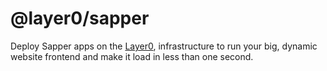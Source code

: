 # @layer0/sapper

Deploy Sapper apps on the [Layer0](https://layer0.co), infrastructure to run your big, dynamic website frontend and make it load in less than one second.
